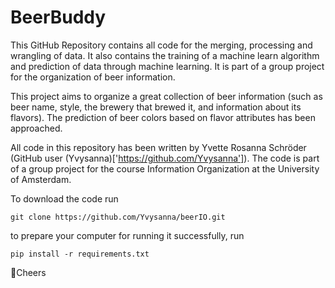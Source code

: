 # BeerBuddy

This GitHub Repository contains all code for the merging, processing and wrangling of data. It also contains the training of a machine learn algorithm and prediction of data through machine learning. It is part of a group project for the organization of beer information.


This project aims to organize a great collection of beer information (such as beer name, style, the brewery that brewed it, and information about its flavors). The prediction of beer colors based on flavor attributes has been approached.

All code in this repository has been written by Yvette Rosanna Schröder (GitHub user (Yvysanna)['https://github.com/Yvysanna']). The code is part of a group project for the course Information Organization at the University of Amsterdam.



To download the code run
```
git clone https://github.com/Yvysanna/beerIO.git
```

to prepare your computer for running it successfully, run
```
pip install -r requirements.txt
```


🍻Cheers
